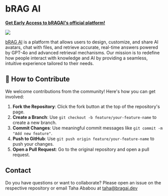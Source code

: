 # bRAG AI

**[Get Early Access to bRAGAI's official platform!](https://bragai.dev)**

<img src="https://pbs.twimg.com/profile_banners/1858826313487753216/1732013911/1500x500">

[bRAG AI](https://bragai.dev) is a platform that allows users to design, customize, and share AI avatars, chat with files, and retrieve accurate, real-time answers powered by GPT-4o and advanced retrieval mechanisms. Our mission is to redefine how people interact with knowledge and AI by providing a seamless, intuitive experience tailored to their needs.

## 🌟 How to Contribute

We welcome contributions from the community! Here's how you can get
involved:

1.  **Fork the Repository**: Click the fork button at the top of the
    repository's page.
2.  **Create a Branch**: Use `git checkout -b feature/your-feature-name`
    to create a new branch.
3.  **Commit Changes**: Use meaningful commit messages like
    `git commit -m "Add new feature"`.
4.  **Push to GitHub**: Use `git push origin feature/your-feature-name`
    to push your changes.
5.  **Open a Pull Request**: Go to the original repository and open a
    pull request.

## Contact
Do you have questions or want to collaborate? Please open an issue on the respective repository or email Taha Ababou at taha@bragai.dev

